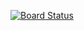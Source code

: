 [![Board Status](https://dev.azure.com/sijit/454fbfe0-ced1-4dbd-8303-89da1dd1c7d4/91ca1625-f83e-4bdd-965d-25cfc4cafa97/_apis/work/boardbadge/1cce4f99-e4e6-477e-a523-8de7f862edc1)](https://dev.azure.com/sijit/454fbfe0-ced1-4dbd-8303-89da1dd1c7d4/_boards/board/t/91ca1625-f83e-4bdd-965d-25cfc4cafa97/Microsoft.RequirementCategory)